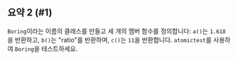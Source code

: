 ## 요약 2 (#1)

`Boring`이라는 이름의 클래스를 만들고 세 개의 멤버 함수를 정의합니다: `a()`는 `1.618`을 반환하고, `b()`는 "ratio"를 반환하며, `c()`는 `11`을 반환합니다. `atomictest`를 사용하여 `Boring`을 테스트하세요.